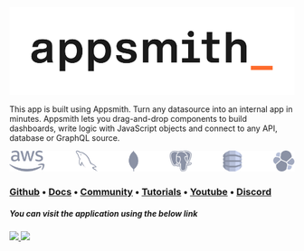 ![](https://raw.githubusercontent.com/appsmithorg/appsmith/release/static/appsmith_logo_primary.png)

This app is built using Appsmith. Turn any datasource into an internal app in minutes. Appsmith lets you drag-and-drop components to build dashboards, write logic with JavaScript objects and connect to any API, database or GraphQL source.

![](https://raw.githubusercontent.com/appsmithorg/appsmith/release/static/images/integrations.png)

### [Github](https://github.com/appsmithorg/appsmith) • [Docs](https://docs.appsmith.com/?utm_source=github&utm_medium=social&utm_content=appsmith_docs&utm_campaign=null&utm_term=appsmith_docs) • [Community](https://community.appsmith.com/) • [Tutorials](https://github.com/appsmithorg/appsmith/tree/update/readme#tutorials) • [Youtube](https://www.youtube.com/appsmith) • [Discord](https://discord.gg/rBTTVJp)

##### You can visit the application using the below link

###### [![](https://assets.appsmith.com/git-sync/Buttons.svg) ](https://serverhmeyij7f-nodestack-dev-machine-server-8080.morpheuslabs.io/applications/65f169fa91d679375a97d81e/pages/65f169fa91d679375a97d821) [![](https://assets.appsmith.com/git-sync/Buttons2.svg)](https://serverhmeyij7f-nodestack-dev-machine-server-8080.morpheuslabs.io/applications/65f169fa91d679375a97d81e/pages/65f169fa91d679375a97d821/edit)
